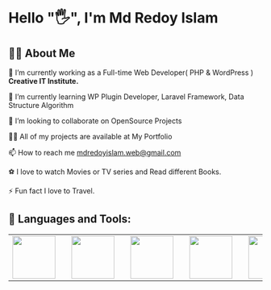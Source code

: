 <h1>Hello "🖐️", I'm Md Redoy Islam</h1>
<h2>🙋‍♂️ About Me</h2>
🔭 I’m currently working as a Full-time Web Developer( PHP & WordPress ) <b>Creative IT Institute.</b>

🌱 I’m currently learning WP Plugin Developer, Laravel Framework, Data Structure Algorithm

👯 I’m looking to collaborate on OpenSource Projects

👨‍💻 All of my projects are available at My Portfolio

📫 How to reach me mdredoyislam.web@gmail.com

⚽ I love to watch Movies or TV series and Read different Books.

⚡ Fun fact I love to Travel.

<h2>🚀 Languages and Tools:</h2>
<table width="100%" cellspacing="0" cellpadding="0" border="0">
	<tr>
		<td><img width="85" src="https://upload.wikimedia.org/wikipedia/commons/2/27/PHP-logo.svg"><td>
		<td><img width="85" src="https://upload.wikimedia.org/wikipedia/commons/9/98/WordPress_blue_logo.svg"><td>
		<td><img width="85" src="https://upload.wikimedia.org/wikipedia/commons/6/6a/JavaScript-logo.png"><td>
		<td><img width="85" src="https://upload.wikimedia.org/wikipedia/commons/f/fd/JQuery-Logo.svg"><td>
		<td><img width="85" src="https://e7.pngegg.com/pngimages/253/16/png-clipart-laravel-partner-logo-tech-companies.png"><td>
		<td><img width="85" src="https://pngimg.com/uploads/mysql/mysql_PNG37.png"><td>
		<td><img width="85" src="https://upload.wikimedia.org/wikipedia/commons/8/87/Sql_data_base_with_logo.png"><td>
		<td><img width="85" src="https://s3.envato.com/files/179753619/envatomarket.png"><td>
	</tr>
</table>

